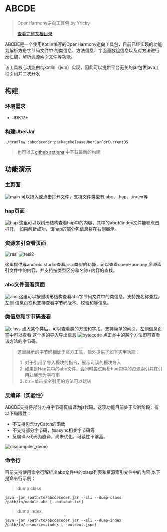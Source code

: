 # ABCDE
> OpenHarmony逆向工具包 by Yricky
> 
> [查看完整文档目录](docs/index.md)


ABCDE是一个使用Kotlin编写的OpenHarmony逆向工具包，目前已经实现的功能为解析方舟字节码文件中
的类信息、方法信息、字面量数组信息以及对方法进行反汇编，解析资源索引文件等功能。

该工具核心功能由纯kotlin（jvm）实现，因此可以提供平台无关的jar包供java工程引用并二次开发

## 构建
### 环境需求
- JDK17+

### 构建UberJar
```shell
./gradlew :abcdecoder:packageReleaseUberJarForCurrentOS
```
> 也可以去[github actions](https://github.com/Yricky/abcde/actions)
> 中下载最新的构建

## 功能演示
### 主页面
![main](docs/image/2025-01-02%2000.44.07.webp)
可以拖入或点击打开文件，支持文件类型有.abc、.hap、.index等
### hap页面
![hap](docs/image/2025-01-02%2000.45.38.webp)
这里可以以树形结构查看hap中的内容，其中的abc和index文件能够点击打开。
如果解析成功，该hap的部分包信息将在右侧展示。
### 资源索引查看页面
![resi](docs/image/2025-01-02%2000.46.57.webp)
![resi2](docs/image/2025-01-02%2000.47.01.webp)

这里提供与android studio查看arsc类似的功能，可以查看openHarmony
资源索引文件中的内容，并支持按类型区分和名称+内容的查找。
### abc文件查看页面
![abc](docs/image/2025-01-02%2000.48.52.webp)
这里可以按照树形结构查看abc字节码文件中的类信息，支持按名称查找。左侧
信息页签也支持查看字节码版本、校验和等信息。
### 类信息和字节码查看
![class](docs/image/2025-01-02%2000.50.08.webp)
点入某个类后，可以查看类的方法和字段。支持简单的索引，左侧信息页签中可以查看
这个类的导入导出信息
![bytecode](docs/image/2025-01-02%2000.50.37.webp)
点击类中的某个方法即可查看该方法的字节码。

> 这里展示的字节码相比于官方工具，额外提供了如下实用功能：
> 1. 对于引用了导入模块的指令，展示可读的模块导入
> 2. 如果是Hap包中的abc文件，会同时尝试解析hao包中的资源索引并在引用处展示为字符串
> 3. ctrl+单击指令引用的方法可以跳转

### 反编译（实验性）

ABCDE支持将部分方舟字节码反编译为js代码。这项功能目前处于实验阶段，有以下局限性：
- 不支持包含tryCatch的函数
- 不支持部分字节码，如async相关字节码等
- 反编译js代码为直译，尚未优化，可读性不够高。

![discompiler_demo](docs/image/2025-03-09%2021.58.31.webp)



### 命令行
目前支持使用命令行解析出abc文件中的class列表和资源索引文件中的内容
以下是命令行示例：

> dump class
```shell
java -jar /path/to/abcdecoder.jar --cli --dump-class /path/to/module.abc [--out=out.txt]
```

> dump index
```shell
java -jar /path/to/abcdecoder.jar --cli --dump-index /path/to/resources.index [--out=out.json]
```

